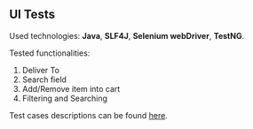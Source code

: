 ## UI Tests

Used technologies: **Java**, **SLF4J**, **Selenium webDriver**, **TestNG**.

Tested functionalities:
1.	Deliver To 
2.	Search field 
3.	Add/Remove item into cart 
4.	Filtering and Searching 

Test cases descriptions can be found [here](test_cases_description.pdf).
